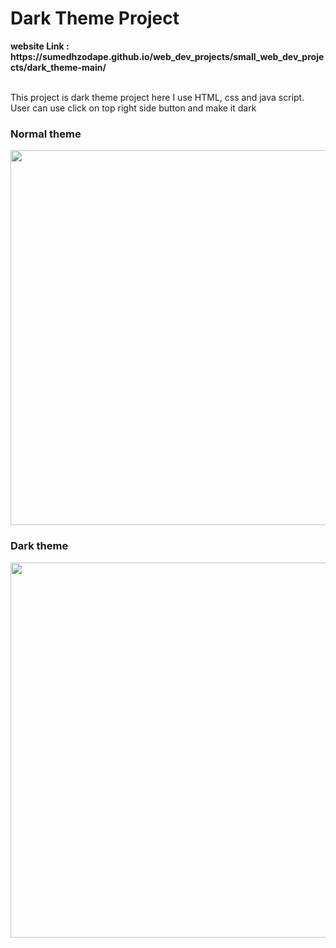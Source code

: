 <h1>Dark Theme Project </h1>
<strong>website Link : https://sumedhzodape.github.io/web_dev_projects/small_web_dev_projects/dark_theme-main/</strong>
<br>
<br>
<p>This project is dark theme project here I use HTML, css and java script. User can use click on top right side button and make it dark</p>

<h3>Normal theme</h3>
<img src="https://sumedhzodape.github.io/web_dev_projects/small_web_dev_projects/dark_theme-main//project-images/dark_theme1.png" width="600px" height="auto" />

<h3>Dark theme</h3>
<img src="https://sumedhzodape.github.io/web_dev_projects/small_web_dev_projects/dark_theme-main//project-images/dark_theme2.png" width="600px" height="auto" />
